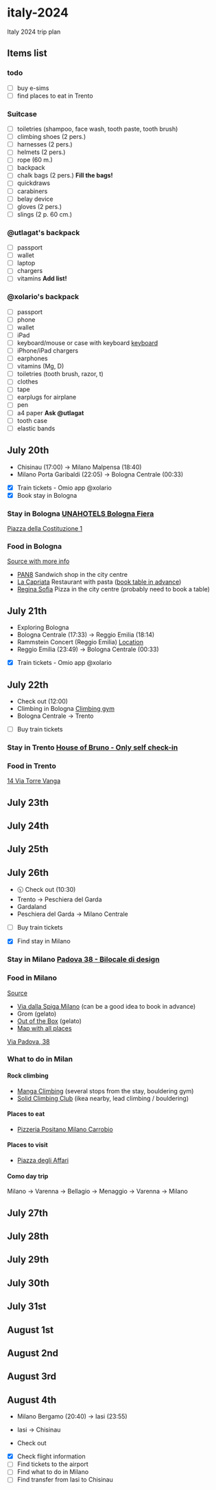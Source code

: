 # italy-2024
Italy 2024 trip plan

## Items list

### todo

- [ ] buy e-sims
- [ ] find places to eat in Trento

### Suitcase 

- [ ] toiletries (shampoo, face wash, tooth paste, tooth brush)
- [ ] climbing shoes (2 pers.)
- [ ] harnesses (2 pers.)
- [ ] helmets (2 pers.)
- [ ] rope (60 m.)
- [ ] backpack
- [ ] chalk bags (2 pers.) **Fill the bags!** 
- [ ] quickdraws
- [ ] carabiners
- [ ] belay device
- [ ] gloves (2 pers.)
- [ ] slings (2 p. 60 cm.)

### @utlagat's backpack

- [ ] passport
- [ ] wallet
- [ ] laptop
- [ ] chargers
- [ ] vitamins **Add list!**

### @xolario's backpack

- [ ] passport
- [ ] phone
- [ ] wallet
- [ ] iPad
- [ ] keyboard/mouse or case with keyboard [keyboard](https://darwin.md/ru/klaviatura-i-mysh-logitech-pebble-2-combo-for-mac-besprovodnye-grafitovyi.html)
- [ ] iPhone/iPad chargers
- [ ] earphones
- [ ] vitamins (Mg, D)
- [ ] toiletries (tooth brush, razor, t)
- [ ] clothes
- [ ] tape
- [ ] earplugs for airplane
- [ ] pen
- [ ] a4 paper **Ask @utlagat**
- [ ] tooth case
- [ ] elastic bands 

## July 20th

- Chisinau (17:00) -> Milano Malpensa (18:40)
- Milano Porta Garibaldi (22:05) -> Bologna Centrale (00:33)

- [x] Train tickets - Omio app @xolario
- [x] Book stay in Bologna
      
### Stay in Bologna [UNAHOTELS Bologna Fiera](https://www.booking.com/hotel/it/hotel-bologna-fiera.ru.html?label=gen173nr-1FCAEoggI46AdIM1gEaI4BiAEBmAExuAEHyAEN2AEB6AEB-AECiAIBqAIDuALbs-azBsACAdICJDQ4YjY3MDRmLWE1OGQtNDkxZS1iODQ5LTkyYjNhODIwYTE0NdgCBeACAQ&sid=50f89adaaf032a2f6ce1ba94e53608c3&aid=304142)

[Piazza della Costituzione 1](https://maps.app.goo.gl/91LZ1cLvxYQ8mChVA)

### Food in Bologna

[Source with more info](https://www.schaer.com/en-int/a/best-gf-places-bologna)

- [PAN8](https://maps.app.goo.gl/hodEmiYCGnuc2o7a8) Sandwich shop in the city centre
- [La Capriata](https://maps.app.goo.gl/kqWv6j1fMR3dVXgH7) Restaurant with pasta ([book table in advance](https://www.lacapriata.it/prenota/))
- [Regina Sofia](https://maps.app.goo.gl/euQupifiJ7wyEWvk9) Pizza in the city centre (probably need to book a table)

## July 21th

- Exploring Bologna
- Bologna Centrale (17:33) -> Reggio Emilia (18:14)
- Rammstein Concert (Reggio Emilia) [Location](https://maps.app.goo.gl/4wPwKXaQer8gnisp6)
- Reggio Emilia (23:49) -> Bologna Centrale (00:33)

- [x] Train tickets - Omio app @xolario

## July 22th

- Check out (12:00)
- Climbing in Bologna [Climbing gym](https://maps.app.goo.gl/K2d94ZhJB2TgBCs38)
- Bologna Centrale -> Trento

- [ ] Buy train tickets

### Stay in Trento [House of Bruno - Only self check-in](https://www.booking.com/hotel/it/house-of-bruno.en-gb.html?aid=304142&label=gen173nr-1FCAEoggI46AdIM1gEaI4BiAEBmAEhuAEHyAEN2AEB6AEB-AEMiAIBqAIDuALkz-azBsACAdICJDAxODg0Y2IyLTM0N2UtNGIxOC1hMTZiLWJmYWU5NGVjMDMwMNgCBuACAQ&sid=41bfda7015653d39da5138d54fb30641&checkin=2024-07-22&checkout=2024-07-26&dest_id=-131282&dest_type=city&dist=0&do_availability_check=1&group_adults=2&group_children=0&hp_avform=1&hp_group_set=0&no_rooms=1&origin=hp&sb_price_type=total&src=hotel&type=total&activeTab=main#_)

### Food in Trento

[14 Via Torre Vanga](https://maps.app.goo.gl/mJnSFz9e6A3JRyL2A)

## July 23th

## July 24th

## July 25th

## July 26th

- 🕥 Check out (10:30)
- Trento -> Peschiera del Garda
- Gardaland
- Peschiera del Garda -> Milano Centrale

- [ ] Buy train tickets
- [x] Find stay in Milano


### Stay in Milano [Padova 38 - Bilocale di design](https://www.booking.com/hotel/it/padova-38-bilocale-di-design.ru.html?aid=304142&label=gen173nr-1FCAEoggI46AdIM1gEaI4BiAEBmAEhuAEHyAEN2AEB6AEB-AEMiAIBqAIDuALq9uuzBsACAdICJDg4ZWFjMTI3LWU1ZTQtNDNlYS1iZTM5LWUzZDA3OTE1Njc1N9gCBuACAQ&sid=41bfda7015653d39da5138d54fb30641&all_sr_blocks=1234312501_395389825_2_0_0&checkin=2024-07-26&checkout=2024-08-04&dest_id=-121726&dest_type=city&dist=0&group_adults=2&group_children=0&hapos=3&highlighted_blocks=1234312501_395389825_2_0_0&hpos=3&matching_block_id=1234312501_395389825_2_0_0&no_rooms=1&req_adults=2&req_children=0&room1=A%2CA&sb_price_type=total&sr_order=price&sr_pri_blocks=1234312501_395389825_2_0_0__49708&srepoch=1719337786&srpvid=5b0c797ff95100c2&type=total&ucfs=1&activeTab=main#map_closed)

### Food in Milano

[Source](https://wheatlesswanderlust.com/gluten-free-milan-restaurants/)

- [Via dalla Spiga Milano](https://maps.app.goo.gl/mapzqTajYC7mqiGD9) (can be a good idea to book in advance)
- Grom (gelato)
- [Out of the Box](https://maps.app.goo.gl/TKNt4JEv5PX1QcZE7) (gelato)
- [Map with all places](https://www.mybfisgf.com/glutenfree-milan)

[Via Padova, 38](https://maps.app.goo.gl/T3uG56xP4AhZ3oCy9)

### What to do in Milan

#### Rock climbing

- [Manga Climbing](https://maps.app.goo.gl/LCQprr1m1Y3SFvrz7) (several stops from the stay, bouldering gym)
- [Solid Climbing Club](https://maps.app.goo.gl/GoKCgaBb9ckGPS4P9) (ikea nearby, lead climbing / bouldering)

#### Places to eat

- [Pizzeria Positano Milano Carrobio](https://maps.app.goo.gl/LW1C8xg8RaPjJy9S8)

#### Places to visit

- [Piazza degli Affari](https://maps.app.goo.gl/HvgcbnYrYWwn9R4r8)

#### Como day trip

Milano -> Varenna -> Bellagio -> Menaggio -> Varenna -> Milano

## July 27th

## July 28th

## July 29th

## July 30th

## July 31st

## August 1st

## August 2nd

## August 3rd

## August 4th

- Milano Bergamo (20:40) -> Iasi (23:55)
- Iasi -> Chisinau

- Check out

- [x] Check flight information
- [ ] Find tickets to the airport
- [ ] Find what to do in Milano
- [ ] Find transfer from Iasi to Chisinau
